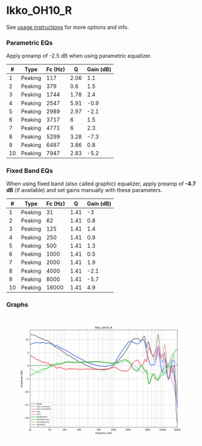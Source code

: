# Ikko_OH10_R
See [usage instructions](https://github.com/jaakkopasanen/AutoEq#usage) for more options and info.

### Parametric EQs
Apply preamp of -2.5 dB when using parametric equalizer.

|   # | Type    |   Fc (Hz) |    Q |   Gain (dB) |
|-----|---------|-----------|------|-------------|
|   1 | Peaking |       117 | 2.06 |         1.1 |
|   2 | Peaking |       379 | 0.6  |         1.5 |
|   3 | Peaking |      1744 | 1.78 |         2.4 |
|   4 | Peaking |      2547 | 5.91 |        -0.9 |
|   5 | Peaking |      2989 | 2.97 |        -2.1 |
|   6 | Peaking |      3717 | 6    |         1.5 |
|   7 | Peaking |      4771 | 6    |         2.3 |
|   8 | Peaking |      5299 | 3.28 |        -7.3 |
|   9 | Peaking |      6487 | 3.86 |         0.8 |
|  10 | Peaking |      7947 | 2.83 |        -5.2 |

### Fixed Band EQs
When using fixed band (also called graphic) equalizer, apply preamp of **-4.7 dB** (if available) and set gains manually with these parameters.

|   # | Type    |   Fc (Hz) |    Q |   Gain (dB) |
|-----|---------|-----------|------|-------------|
|   1 | Peaking |        31 | 1.41 |        -3   |
|   2 | Peaking |        62 | 1.41 |         0.8 |
|   3 | Peaking |       125 | 1.41 |         1.4 |
|   4 | Peaking |       250 | 1.41 |         0.9 |
|   5 | Peaking |       500 | 1.41 |         1.3 |
|   6 | Peaking |      1000 | 1.41 |         0.5 |
|   7 | Peaking |      2000 | 1.41 |         1.9 |
|   8 | Peaking |      4000 | 1.41 |        -2.1 |
|   9 | Peaking |      8000 | 1.41 |        -5.7 |
|  10 | Peaking |     16000 | 1.41 |         4.9 |

### Graphs
![](./Ikko_OH10_R.png)
